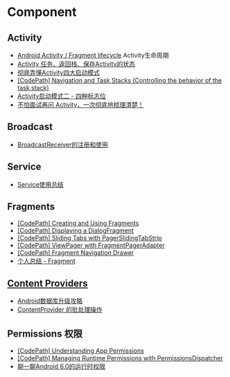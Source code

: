 # Component

## Activity

* [Android Activity / Fragment lifecycle](https://github.com/xxv/android-lifecycle) Activity生命周期 
* [Activity 任务、返回栈、保存Activity的状态](http://blog.csdn.net/siobhan/article/details/51480368)
* [ 彻底弄懂Activity四大启动模式](http://blog.csdn.net/mynameishuangshuai/article/details/51491074)
* [\[CodePath\] Navigation and Task Stacks \(Controlling the behavior of the task stack\)](https://github.com/codepath/android_guides/wiki/Navigation-and-Task-Stacks)
* [Activity启动模式二 - 四种标志位](http://ltlovezh.com/2016/09/03/Activity%E5%90%AF%E5%8A%A8%E6%A8%A1%E5%BC%8F%E4%BA%8C/)
* [不怕面试再问 Activity，一次彻底地梳理清楚！](https://mp.weixin.qq.com/s/FdfBfyePoX2BI5OkXtmICA)

## Broadcast

* [BroadcastReceiver的注册和使用](http://blog.csdn.net/siobhan/article/details/51353980)

## Service

* [Service使用总结](http://blog.csdn.net/Siobhan/article/details/51315974)

## Fragments

* [\[CodePath\] Creating and Using Fragments](https://github.com/codepath/android_guides/wiki/Creating-and-Using-Fragments)
* [\[CodePath\] Displaying a DialogFragment](http://guides.codepath.com/android/Using-DialogFragment)
* [\[CodePath\] Sliding Tabs with PagerSlidingTabStrip](http://guides.codepath.com/android/Sliding-Tabs-with-PagerSlidingTabStrip)
* [\[CodePath\] ViewPager with FragmentPagerAdapter](http://guides.codepath.com/android/ViewPager-with-FragmentPagerAdapter)
* [\[CodePath\] Fragment Navigation Drawer](http://guides.codepath.com/android/Fragment-Navigation-Drawer)
* [个人总结 - Fragment](http://blog.csdn.net/siobhan/article/details/51179833)

## [Content Providers](https://developer.android.com/guide/topics/providers/content-providers.html)

* [Android数据库升级攻略](http://blog.csdn.net/s003603u/article/details/53942411)
* [ContentProvider 的批处理操作](http://www.jianshu.com/p/aea405da3a97)

## Permissions 权限

* [\[CodePath\] Understanding App Permissions](http://guides.codepath.com/android/Understanding-App-Permissions)
* [\[CodePath\] Managing Runtime Permissions with PermissionsDispatcher](https://github.com/codepath/android_guides/wiki/Managing-Runtime-Permissions-with-PermissionsDispatcher)
* [聊一聊Android 6.0的运行时权限](http://droidyue.com/blog/2016/01/17/understanding-marshmallow-runtime-permission/index.html)

